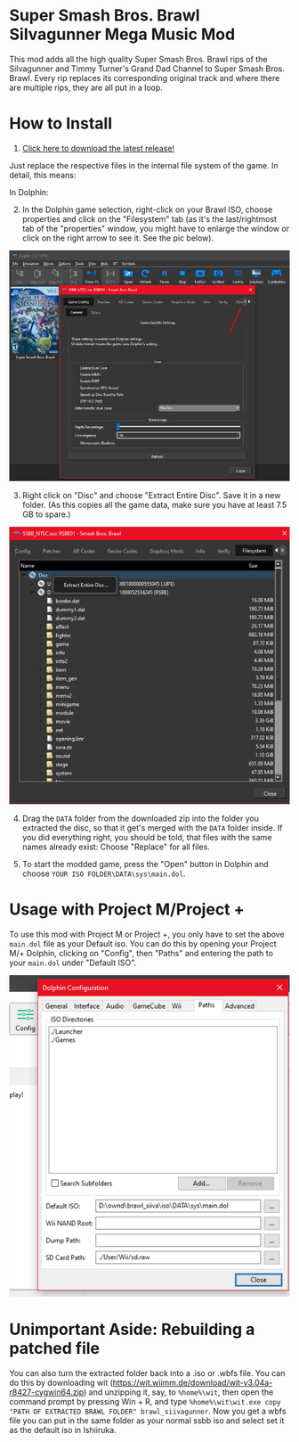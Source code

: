# Super Smash Bros. Brawl SiIvagunner Mega Music Mod

This mod adds all the high quality Super Smash Bros. Brawl rips of the SiIvagunner and Timmy Turner's Grand Dad Channel to Super Smash Bros. Brawl. Every rip replaces its corresponding original track and where there are multiple rips, they are all put in a loop.

# How to Install

1. [Click here to download the latest release!]()

Just replace the respective files in the internal file system of the game. In detail, this means:

In Dolphin:

2. In the Dolphin game selection, right-click on your Brawl ISO, choose properties and click on the "Filesystem" tab (as it's the last/rightmost tab of the "properties" window, you might have to enlarge the window or click on the right arrow to see it. See the pic below).

![](./filesystem.png)

3. Right click on "Disc" and choose "Extract Entire Disc". Save it in a new folder. (As this copies all the game data, make sure you have at least 7.5 GB to spare.)

![](./extract_disc.png)

4. Drag the `DATA` folder from the downloaded zip into the folder you extracted the disc, so that it get's merged with the `DATA` folder inside. If you did everything right, you should be told, that files with the same names already exist: Choose "Replace" for all files.

5. To start the modded game, press the "Open" button in Dolphin and choose `YOUR ISO FOLDER\DATA\sys\main.dol`.

# Usage with Project M/Project +


To use this mod with Project M or Project +, you only have to set the above `main.dol` file as your Default iso. You can do this by opening your Project M/+ Dolphin, clicking on "Config", then "Paths" and entering the path to your `main.dol` under "Default ISO".

![](./default_iso.png)

# Unimportant Aside: Rebuilding a patched file

You can also turn the extracted folder back into a .iso or .wbfs file. You can do this by downloading wit (https://wit.wiimm.de/download/wit-v3.04a-r8427-cygwin64.zip) and unzipping it, say, to `%home%\wit`, then open the command prompt by pressing Win + R, and type `%home%\wit\wit.exe copy "PATH OF EXTRACTED BRAWL FOLDER" brawl_siivagunner`. Now you get a wbfs file you can put in the same folder as your normal ssbb iso and select set it as the default iso in Ishiiruka.

